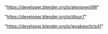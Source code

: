 "https://developer.blender.org/p/alexisneol98"

"https://developer.blender.org/p/dtour7"

"https://developer.blender.org/p/woakeschris41"

 
